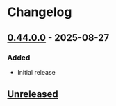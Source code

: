 # Changelog
## [0.44.0.0] - 2025-08-27

### Added
- Initial release

## [Unreleased]

[unreleased]: https://github.com/someodd/bore/compare/v0.44.0.0...HEAD
[0.44.0.0]: https://github.com/someodd/bore/releases/tag/v0.44.0.0
